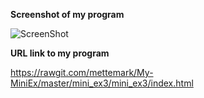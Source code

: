 **Screenshot of my program**

![ScreenShot](https://github.com/mettemark/My-MiniEx/blob/master/mini_ex3/Sk%C3%A6rmbillede%20mini_ex3.png)

**URL link to my program**

https://rawgit.com/mettemark/My-MiniEx/master/mini_ex3/mini_ex3/index.html
